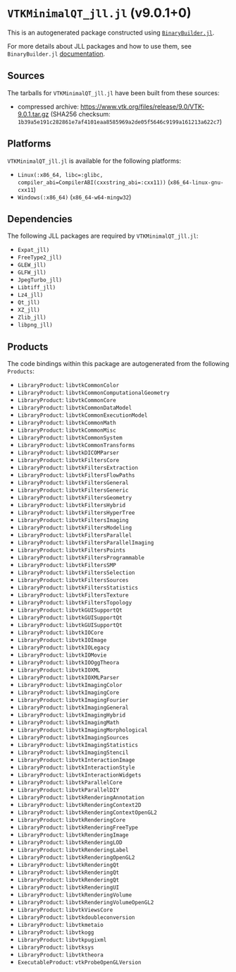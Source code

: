 # `VTKMinimalQT_jll.jl` (v9.0.1+0)

This is an autogenerated package constructed using [`BinaryBuilder.jl`](https://github.com/JuliaPackaging/BinaryBuilder.jl).

For more details about JLL packages and how to use them, see `BinaryBuilder.jl` [documentation](https://juliapackaging.github.io/BinaryBuilder.jl/dev/jll/).

## Sources

The tarballs for `VTKMinimalQT_jll.jl` have been built from these sources:

* compressed archive: https://www.vtk.org/files/release/9.0/VTK-9.0.1.tar.gz (SHA256 checksum: `1b39a5e191c282861e7af4101eaa8585969a2de05f5646c9199a161213a622c7`)

## Platforms

`VTKMinimalQT_jll.jl` is available for the following platforms:

* `Linux(:x86_64, libc=:glibc, compiler_abi=CompilerABI(cxxstring_abi=:cxx11))` (`x86_64-linux-gnu-cxx11`)
* `Windows(:x86_64)` (`x86_64-w64-mingw32`)

## Dependencies

The following JLL packages are required by `VTKMinimalQT_jll.jl`:

* `Expat_jll)`
* `FreeType2_jll)`
* `GLEW_jll)`
* `GLFW_jll)`
* `JpegTurbo_jll)`
* `Libtiff_jll)`
* `Lz4_jll)`
* `Qt_jll)`
* `XZ_jll)`
* `Zlib_jll)`
* `libpng_jll)`

## Products

The code bindings within this package are autogenerated from the following `Products`:

* `LibraryProduct`: `libvtkCommonColor`
* `LibraryProduct`: `libvtkCommonComputationalGeometry`
* `LibraryProduct`: `libvtkCommonCore`
* `LibraryProduct`: `libvtkCommonDataModel`
* `LibraryProduct`: `libvtkCommonExecutionModel`
* `LibraryProduct`: `libvtkCommonMath`
* `LibraryProduct`: `libvtkCommonMisc`
* `LibraryProduct`: `libvtkCommonSystem`
* `LibraryProduct`: `libvtkCommonTransforms`
* `LibraryProduct`: `libvtkDICOMParser`
* `LibraryProduct`: `libvtkFiltersCore`
* `LibraryProduct`: `libvtkFiltersExtraction`
* `LibraryProduct`: `libvtkFiltersFlowPaths`
* `LibraryProduct`: `libvtkFiltersGeneral`
* `LibraryProduct`: `libvtkFiltersGeneric`
* `LibraryProduct`: `libvtkFiltersGeometry`
* `LibraryProduct`: `libvtkFiltersHybrid`
* `LibraryProduct`: `libvtkFiltersHyperTree`
* `LibraryProduct`: `libvtkFiltersImaging`
* `LibraryProduct`: `libvtkFiltersModeling`
* `LibraryProduct`: `libvtkFiltersParallel`
* `LibraryProduct`: `libvtkFiltersParallelImaging`
* `LibraryProduct`: `libvtkFiltersPoints`
* `LibraryProduct`: `libvtkFiltersProgrammable`
* `LibraryProduct`: `libvtkFiltersSMP`
* `LibraryProduct`: `libvtkFiltersSelection`
* `LibraryProduct`: `libvtkFiltersSources`
* `LibraryProduct`: `libvtkFiltersStatistics`
* `LibraryProduct`: `libvtkFiltersTexture`
* `LibraryProduct`: `libvtkFiltersTopology`
* `LibraryProduct`: `libvtkGUISupportQt`
* `LibraryProduct`: `libvtkGUISupportQt`
* `LibraryProduct`: `libvtkGUISupportQt`
* `LibraryProduct`: `libvtkIOCore`
* `LibraryProduct`: `libvtkIOImage`
* `LibraryProduct`: `libvtkIOLegacy`
* `LibraryProduct`: `libvtkIOMovie`
* `LibraryProduct`: `libvtkIOOggTheora`
* `LibraryProduct`: `libvtkIOXML`
* `LibraryProduct`: `libvtkIOXMLParser`
* `LibraryProduct`: `libvtkImagingColor`
* `LibraryProduct`: `libvtkImagingCore`
* `LibraryProduct`: `libvtkImagingFourier`
* `LibraryProduct`: `libvtkImagingGeneral`
* `LibraryProduct`: `libvtkImagingHybrid`
* `LibraryProduct`: `libvtkImagingMath`
* `LibraryProduct`: `libvtkImagingMorphological`
* `LibraryProduct`: `libvtkImagingSources`
* `LibraryProduct`: `libvtkImagingStatistics`
* `LibraryProduct`: `libvtkImagingStencil`
* `LibraryProduct`: `libvtkInteractionImage`
* `LibraryProduct`: `libvtkInteractionStyle`
* `LibraryProduct`: `libvtkInteractionWidgets`
* `LibraryProduct`: `libvtkParallelCore`
* `LibraryProduct`: `libvtkParallelDIY`
* `LibraryProduct`: `libvtkRenderingAnnotation`
* `LibraryProduct`: `libvtkRenderingContext2D`
* `LibraryProduct`: `libvtkRenderingContextOpenGL2`
* `LibraryProduct`: `libvtkRenderingCore`
* `LibraryProduct`: `libvtkRenderingFreeType`
* `LibraryProduct`: `libvtkRenderingImage`
* `LibraryProduct`: `libvtkRenderingLOD`
* `LibraryProduct`: `libvtkRenderingLabel`
* `LibraryProduct`: `libvtkRenderingOpenGL2`
* `LibraryProduct`: `libvtkRenderingQt`
* `LibraryProduct`: `libvtkRenderingQt`
* `LibraryProduct`: `libvtkRenderingQt`
* `LibraryProduct`: `libvtkRenderingUI`
* `LibraryProduct`: `libvtkRenderingVolume`
* `LibraryProduct`: `libvtkRenderingVolumeOpenGL2`
* `LibraryProduct`: `libvtkViewsCore`
* `LibraryProduct`: `libvtkdoubleconversion`
* `LibraryProduct`: `libvtkmetaio`
* `LibraryProduct`: `libvtkogg`
* `LibraryProduct`: `libvtkpugixml`
* `LibraryProduct`: `libvtksys`
* `LibraryProduct`: `libvtktheora`
* `ExecutableProduct`: `vtkProbeOpenGLVersion`
